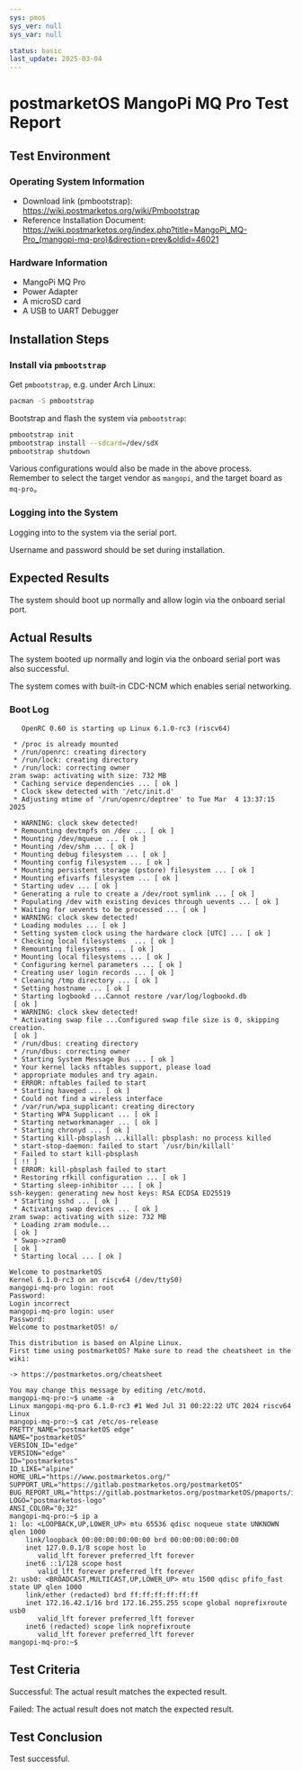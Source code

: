 ```yaml
---
sys: pmos
sys_ver: null
sys_var: null

status: basic
last_update: 2025-03-04
---
```


# postmarketOS MangoPi MQ Pro Test Report

## Test Environment

### Operating System Information

- Download link (pmbootstrap): https://wiki.postmarketos.org/wiki/Pmbootstrap
- Reference Installation Document: https://wiki.postmarketos.org/index.php?title=MangoPi_MQ-Pro_(mangopi-mq-pro)&direction=prev&oldid=46021

### Hardware Information

- MangoPi MQ Pro
- Power Adapter
- A microSD card
- A USB to UART Debugger

## Installation Steps

### Install via `pmbootstrap`

Get `pmbootstrap`, e.g. under Arch Linux:
```bash
pacman -S pmbootstrap
```

Bootstrap and flash the system via `pmbootstrap`:
```bash
pmbootstrap init
pmbootstrap install --sdcard=/dev/sdX
pmbootstrap shutdown
```

Various configurations would also be made in the above process. Remember to select the target vendor as `mangopi`, and the target board as `mq-pro`。

### Logging into the System

Logging into to the system via the serial port.

Username and password should be set during installation.

## Expected Results

The system should boot up normally and allow login via the onboard serial port.

## Actual Results

The system booted up normally and login via the onboard serial port was also successful.

The system comes with built-in CDC-NCM which enables serial networking.

### Boot Log

```log
   OpenRC 0.60 is starting up Linux 6.1.0-rc3 (riscv64)

 * /proc is already mounted
 * /run/openrc: creating directory
 * /run/lock: creating directory
 * /run/lock: correcting owner
zram swap: activating with size: 732 MB
 * Caching service dependencies ... [ ok ]
 * Clock skew detected with '/etc/init.d'
 * Adjusting mtime of '/run/openrc/deptree' to Tue Mar  4 13:37:15 2025

 * WARNING: clock skew detected!
 * Remounting devtmpfs on /dev ... [ ok ]
 * Mounting /dev/mqueue ... [ ok ]
 * Mounting /dev/shm ... [ ok ]
 * Mounting debug filesystem ... [ ok ]
 * Mounting config filesystem ... [ ok ]
 * Mounting persistent storage (pstore) filesystem ... [ ok ]
 * Mounting efivarfs filesystem ... [ ok ]
 * Starting udev ... [ ok ]
 * Generating a rule to create a /dev/root symlink ... [ ok ]
 * Populating /dev with existing devices through uevents ... [ ok ]
 * Waiting for uevents to be processed ... [ ok ]
 * WARNING: clock skew detected!
 * Loading modules ... [ ok ]
 * Setting system clock using the hardware clock [UTC] ... [ ok ]
 * Checking local filesystems  ... [ ok ]
 * Remounting filesystems ... [ ok ]
 * Mounting local filesystems ... [ ok ]
 * Configuring kernel parameters ... [ ok ]
 * Creating user login records ... [ ok ]
 * Cleaning /tmp directory ... [ ok ]
 * Setting hostname ... [ ok ]
 * Starting logbookd ...Cannot restore /var/log/logbookd.db
 [ ok ]
 * WARNING: clock skew detected!
 * Activating swap file ...Configured swap file size is 0, skipping creation.
 [ ok ]
 * /run/dbus: creating directory
 * /run/dbus: correcting owner
 * Starting System Message Bus ... [ ok ]
 * Your kernel lacks nftables support, please load
 * appropriate modules and try again.
 * ERROR: nftables failed to start
 * Starting haveged ... [ ok ]
 * Could not find a wireless interface
 * /var/run/wpa_supplicant: creating directory
 * Starting WPA Supplicant ... [ ok ]
 * Starting networkmanager ... [ ok ]
 * Starting chronyd ... [ ok ]
 * Starting kill-pbsplash ...killall: pbsplash: no process killed
 * start-stop-daemon: failed to start `/usr/bin/killall'
 * Failed to start kill-pbsplash
 [ !! ]
 * ERROR: kill-pbsplash failed to start
 * Restoring rfkill configuration ... [ ok ]
 * Starting sleep-inhibitor ... [ ok ]
ssh-keygen: generating new host keys: RSA ECDSA ED25519 
 * Starting sshd ... [ ok ]
 * Activating swap devices ... [ ok ]
zram swap: activating with size: 732 MB
 * Loading zram module...
 [ ok ]
 * Swap->zram0
 [ ok ]
 * Starting local ... [ ok ]

Welcome to postmarketOS
Kernel 6.1.0-rc3 on an riscv64 (/dev/ttyS0)
mangopi-mq-pro login: root
Password: 
Login incorrect
mangopi-mq-pro login: user
Password: 
Welcome to postmarketOS! o/

This distribution is based on Alpine Linux.
First time using postmarketOS? Make sure to read the cheatsheet in the wiki:

-> https://postmarketos.org/cheatsheet

You may change this message by editing /etc/motd.
mangopi-mq-pro:~$ uname -a
Linux mangopi-mq-pro 6.1.0-rc3 #1 Wed Jul 31 00:22:22 UTC 2024 riscv64 Linux
mangopi-mq-pro:~$ cat /etc/os-release
PRETTY_NAME="postmarketOS edge"
NAME="postmarketOS"
VERSION_ID="edge"
VERSION="edge"
ID="postmarketos"
ID_LIKE="alpine"
HOME_URL="https://www.postmarketos.org/"
SUPPORT_URL="https://gitlab.postmarketos.org/postmarketOS"
BUG_REPORT_URL="https://gitlab.postmarketos.org/postmarketOS/pmaports/issues"
LOGO="postmarketos-logo"
ANSI_COLOR="0;32"
mangopi-mq-pro:~$ ip a
1: lo: <LOOPBACK,UP,LOWER_UP> mtu 65536 qdisc noqueue state UNKNOWN qlen 1000
    link/loopback 00:00:00:00:00:00 brd 00:00:00:00:00:00
    inet 127.0.0.1/8 scope host lo
       valid_lft forever preferred_lft forever
    inet6 ::1/128 scope host 
       valid_lft forever preferred_lft forever
2: usb0: <BROADCAST,MULTICAST,UP,LOWER_UP> mtu 1500 qdisc pfifo_fast state UP qlen 1000
    link/ether (redacted) brd ff:ff:ff:ff:ff:ff
    inet 172.16.42.1/16 brd 172.16.255.255 scope global noprefixroute usb0
       valid_lft forever preferred_lft forever
    inet6 (redacted) scope link noprefixroute 
       valid_lft forever preferred_lft forever
mangopi-mq-pro:~$ 
```

## Test Criteria

Successful: The actual result matches the expected result.

Failed: The actual result does not match the expected result.

## Test Conclusion

Test successful.
